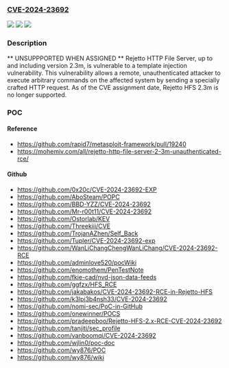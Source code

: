 ### [CVE-2024-23692](https://cve.mitre.org/cgi-bin/cvename.cgi?name=CVE-2024-23692)
![](https://img.shields.io/static/v1?label=Product&message=HTTP%20File%20Server&color=blue)
![](https://img.shields.io/static/v1?label=Version&message=0%3C%3D%202.3m%20&color=brighgreen)
![](https://img.shields.io/static/v1?label=Vulnerability&message=CWE-1336%3A%20Improper%20Neutralization%20of%20Special%20Elements%20Used%20in%20a%20Template%20Engine&color=brighgreen)

### Description

** UNSUPPPORTED WHEN ASSIGNED ** Rejetto HTTP File Server, up to and including version 2.3m, is vulnerable to a template injection vulnerability. This vulnerability allows a remote, unauthenticated attacker to execute arbitrary commands on the affected system by sending a specially crafted HTTP request. As of the CVE assignment date, Rejetto HFS 2.3m is no longer supported.

### POC

#### Reference
- https://github.com/rapid7/metasploit-framework/pull/19240
- https://mohemiv.com/all/rejetto-http-file-server-2-3m-unauthenticated-rce/

#### Github
- https://github.com/0x20c/CVE-2024-23692-EXP
- https://github.com/AboSteam/POPC
- https://github.com/BBD-YZZ/CVE-2024-23692
- https://github.com/Mr-r00t11/CVE-2024-23692
- https://github.com/Ostorlab/KEV
- https://github.com/Threekiii/CVE
- https://github.com/TrojanAZhen/Self_Back
- https://github.com/Tupler/CVE-2024-23692-exp
- https://github.com/WanLiChangChengWanLiChang/CVE-2024-23692-RCE
- https://github.com/adminlove520/pocWiki
- https://github.com/enomothem/PenTestNote
- https://github.com/fkie-cad/nvd-json-data-feeds
- https://github.com/ggfzx/HFS_RCE
- https://github.com/jakabakos/CVE-2024-23692-RCE-in-Rejetto-HFS
- https://github.com/k3lpi3b4nsh33/CVE-2024-23692
- https://github.com/nomi-sec/PoC-in-GitHub
- https://github.com/onewinner/POCS
- https://github.com/pradeepboo/Rejetto-HFS-2.x-RCE-CVE-2024-23692
- https://github.com/tanjiti/sec_profile
- https://github.com/vanboomqi/CVE-2024-23692
- https://github.com/wjlin0/poc-doc
- https://github.com/wy876/POC
- https://github.com/wy876/wiki

